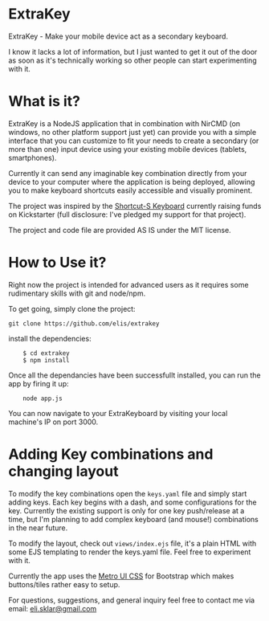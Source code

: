 ExtraKey
========

ExtraKey - Make your mobile device act as a secondary keyboard.

I know it lacks a lot of information, but I just wanted to get it out of the door as soon as it's technically working so other people can start experimenting with it.

# What is it?

ExtraKey is a NodeJS application that in combination with NirCMD (on windows, no other platform support just yet) can provide you with a simple interface that you can customize to fit your needs to create a secondary (or more than one) input device using your existing mobile devices (tablets, smartphones).

Currently it can send any imaginable key combination directly from your device to your computer where the application is being deployed, allowing you to make keyboard shortcuts easily accessible and visually prominent.

The project was inspired by the [Shortcut-S Keyboard](https://www.kickstarter.com/projects/5074048/special-dedicated-editing-keyboard-for-photoshop) currently raising funds on Kickstarter (full disclosure: I've pledged my support for that project).

The project and code file are provided AS IS under the MIT license.


# How to Use it?

Right now the project is intended for advanced users as it requires some rudimentary skills with git and node/npm.

To get going, simply clone the project:

`git clone https://github.com/elis/extrakey`

install the dependencies:

```
    $ cd extrakey
    $ npm install
```

Once all the dependancies have been successfullt installed, you can run the app by firing it up:

```
    node app.js
```

You can now navigate to your ExtraKeyboard by visiting your local machine's IP on port 3000.


# Adding Key combinations and changing layout

To modify the key combinations open the `keys.yaml` file and simply start adding keys. Each key begins with a dash, and some configurations for the key. Currently the existing support is only for one key push/release at a time, but I'm planning to add complex keyboard (and mouse!) combinations in the near future.

To modify the layout, check out `views/index.ejs` file, it's a plain HTML with some EJS templating to render the keys.yaml file. Feel free to experiment with it. 

Currently the app uses the [Metro UI CSS](http://metroui.org.ua/) for Bootstrap which makes buttons/tiles rather easy to setup.

For questions, suggestions, and general inquiry feel free to contact me via email: eli.sklar@gmail.com